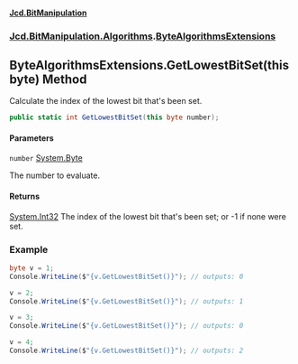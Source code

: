 #### [Jcd.BitManipulation](index.md 'index')

### [Jcd.BitManipulation.Algorithms](Jcd.BitManipulation.Algorithms 'Jcd.BitManipulation.Algorithms').[ByteAlgorithmsExtensions](Jcd.BitManipulation.Algorithms.ByteAlgorithmsExtensions 'Jcd.BitManipulation.Algorithms.ByteAlgorithmsExtensions')

## ByteAlgorithmsExtensions.GetLowestBitSet(this byte) Method

Calculate the index of the lowest bit that's been set.

```csharp
public static int GetLowestBitSet(this byte number);
```

#### Parameters

<a name='Jcd.BitManipulation.Algorithms.ByteAlgorithmsExtensions.GetLowestBitSet(thisbyte).number'></a>

`number` [System.Byte](https://docs.microsoft.com/en-us/dotnet/api/System.Byte 'System.Byte')

The number to evaluate.

#### Returns

[System.Int32](https://docs.microsoft.com/en-us/dotnet/api/System.Int32 'System.Int32')
The index of the lowest bit that's been set; or -1 if none were set.

### Example

```csharp
byte v = 1;
Console.WriteLine($"{v.GetLowestBitSet()}"); // outputs: 0

v = 2;
Console.WriteLine($"{v.GetLowestBitSet()}"); // outputs: 1

v = 3;
Console.WriteLine($"{v.GetLowestBitSet()}"); // outputs: 0

v = 4;
Console.WriteLine($"{v.GetLowestBitSet()}"); // outputs: 2
```